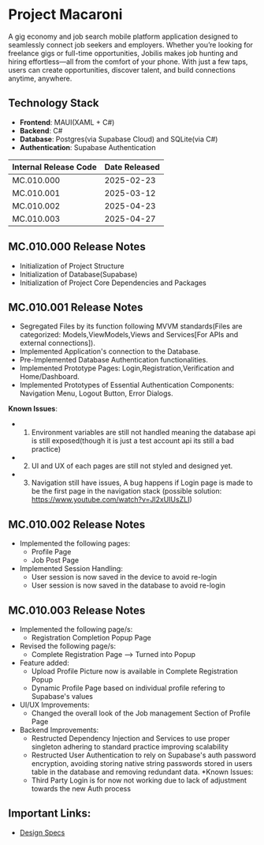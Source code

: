 # **Project Macaroni**

A gig economy and job search mobile platform application designed to seamlessly connect job seekers and employers. Whether you’re looking for freelance gigs or full-time opportunities, Jobilis makes job hunting and hiring effortless—all from the comfort of your phone. With just a few taps, users can create opportunities, discover talent, and build connections anytime, anywhere.

## **Technology Stack**

- **Frontend**: MAUI(XAML + C#)
- **Backend**: C#
- **Database**: Postgres(via Supabase Cloud) and SQLite(via C#)
- **Authentication**: Supabase Authentication

| **Internal Release Code** | **Date Released** |
| ------------------------- | ----------------- |
| MC.010.000                | 2025-02-23        |
| MC.010.001                | 2025-03-12        |
| MC.010.002                | 2025-04-23        |
| MC.010.003                | 2025-04-27        |


## MC.010.000 Release Notes

- Initialization of Project Structure
- Initialization of Database(Supabase)
- Initialization of Project Core Dependencies and Packages

## MC.010.001 Release Notes

- Segregated Files by its function following MVVM standards(Files are categorized: Models,ViewModels,Views and Services[For APIs and external connections]).
- Implemented Application's connection to the Database.
- Pre-Implemented Database Authentication functionalities.
- Implemented Prototype Pages: Login,Registration,Verification and Home/Dashboard.
- Implemented Prototypes of Essential Authentication Components: Navigation Menu, Logout Button, Error Dialogs.

**Known Issues**:

- 1. Environment variables are still not handled meaning the database api is still exposed(though it is just a test account api its still a bad practice)
- 2. UI and UX of each pages are still not styled and designed yet.
- 3. Navigation still have issues, A bug happens if Login page is made to be the first page in the navigation stack (possible solution: https://www.youtube.com/watch?v=Jl2xUIUsZLI)
## MC.010.002 Release Notes

- Implemented the following pages:
  - Profile Page
  - Job Post Page
- Implemented Session Handling:
  - User session is now saved in the device to avoid re-login
  - User session is now saved in the database to avoid re-login
 
## MC.010.003 Release Notes

- Implemented the following page/s:
  - Registration Completion Popup Page
- Revised the following page/s:
  - Complete Registration Page --> Turned into Popup
- Feature added:
  - Upload Profile Picture now is available in Complete Registration Popup
  - Dynamic Profile Page based on individual profile refering to Supabase's values
- UI/UX Improvements:
  - Changed the overall look of the Job management Section of Profile Page
- Backend Improvements:
  - Restructed Dependency Injection and Services to use proper singleton adhering to standard practice improving scalability
  - Restructed User Authentication to rely on Supabase's auth password encryption, avoiding storing native string passwords stored in users table in the database and removing redundant data.
*Known Issues:
  - Third Party Login is for now not working due to lack of adjustment towards the new Auth process

## Important Links:

- [Design Specs](https://github.com/NykuluzC/macaroni)

